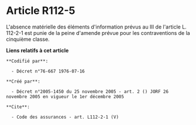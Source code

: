 # Article R112-5

L'absence matérielle des éléments d'information prévus au III de l'article L. 112-2-1 est punie de la peine d'amende prévue
pour les contraventions de la cinquième classe.

**Liens relatifs à cet article**

	**Codifié par**:

	  - Décret n°76-667 1976-07-16

	**Créé par**:

	  - Décret n°2005-1450 du 25 novembre 2005 - art. 2 () JORF 26 novembre 2005 en vigueur le 1er décembre 2005

	**Cite**:

	  - Code des assurances - art. L112-2-1 (V)
